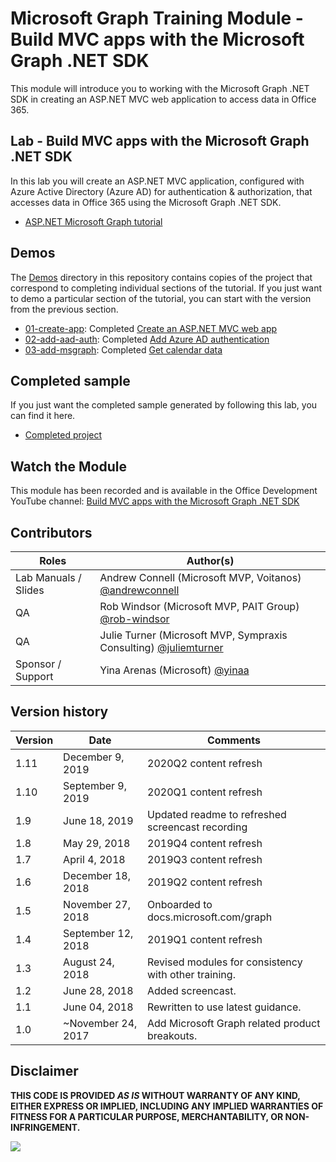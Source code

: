 # Microsoft Graph Training Module - Build MVC apps with the Microsoft Graph .NET SDK

This module will introduce you to working with the Microsoft Graph .NET SDK in creating an ASP.NET MVC web application to access data in Office 365.

## Lab - Build MVC apps with the Microsoft Graph .NET SDK

In this lab you will create an ASP.NET MVC application, configured with Azure Active Directory (Azure AD) for authentication & authorization, that accesses data in Office 365 using the Microsoft Graph .NET SDK.

- [ASP.NET Microsoft Graph tutorial](https://docs.microsoft.com/graph/training/aspnet-tutorial)

## Demos

The [Demos](./Demos) directory in this repository contains copies of the project that correspond to completing individual sections of the tutorial. If you just want to demo a particular section of the tutorial, you can start with the version from the previous section.

- [01-create-app](Demos/01-create-app): Completed [Create an ASP.NET MVC web app](https://docs.microsoft.com/graph/training/aspnet-tutorial?tutorial-step=1)
- [02-add-aad-auth](Demos/02-add-aad-auth): Completed [Add Azure AD authentication](https://docs.microsoft.com/graph/training/aspnet-tutorial?tutorial-step=3)
- [03-add-msgraph](Demos/03-add-msgraph): Completed [Get calendar data](https://docs.microsoft.com/graph/training/aspnet-tutorial?tutorial-step=4)

## Completed sample

If you just want the completed sample generated by following this lab, you can find it here.

- [Completed project](Demos/03-add-msgraph)

## Watch the Module

This module has been recorded and is available in the Office Development YouTube channel: [Build MVC apps with the Microsoft Graph .NET SDK](https://youtu.be/a2teHZ5WuNc)

## Contributors

| Roles                | Author(s)                                                                                     |
| -------------------- | --------------------------------------------------------------------------------------------- |
| Lab Manuals / Slides | Andrew Connell (Microsoft MVP, Voitanos) [@andrewconnell](//github.com/andrewconnell)         |
| QA                   | Rob Windsor (Microsoft MVP, PAIT Group) [@rob-windsor](//github.com/rob-windsor)              |
| QA                   | Julie Turner (Microsoft MVP, Sympraxis Consulting) [@juliemturner](//github.com/juliemturner) |
| Sponsor / Support    | Yina Arenas (Microsoft) [@yinaa](//github.com/yinaa)                                          |

## Version history

| Version |        Date        |                       Comments                       |
| ------- | ------------------ | ---------------------------------------------------- |
| 1.11    | December 9, 2019   | 2020Q2 content refresh                               |
| 1.10    | September 9, 2019  | 2020Q1 content refresh                               |
| 1.9     | June 18, 2019      | Updated readme to refreshed screencast recording     |
| 1.8     | May 29, 2018       | 2019Q4 content refresh                               |
| 1.7     | April 4, 2018      | 2019Q3 content refresh                               |
| 1.6     | December 18, 2018  | 2019Q2 content refresh                               |
| 1.5     | November 27, 2018  | Onboarded to docs.microsoft.com/graph                |
| 1.4     | September 12, 2018 | 2019Q1 content refresh                               |
| 1.3     | August 24, 2018    | Revised modules for consistency with other training. |
| 1.2     | June 28, 2018      | Added screencast.                                    |
| 1.1     | June 04, 2018      | Rewritten to use latest guidance.                    |
| 1.0     | ~November 24, 2017 | Add Microsoft Graph related product breakouts.       |

## Disclaimer

**THIS CODE IS PROVIDED _AS IS_ WITHOUT WARRANTY OF ANY KIND, EITHER EXPRESS OR IMPLIED, INCLUDING ANY IMPLIED WARRANTIES OF FITNESS FOR A PARTICULAR PURPOSE, MERCHANTABILITY, OR NON-INFRINGEMENT.**

<img src="https://telemetry.sharepointpnp.com/msgraph-training-aspnetmvcapp" />
